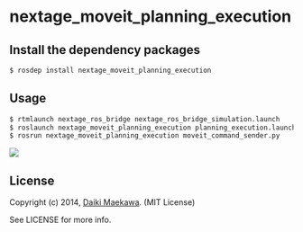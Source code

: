 nextage_moveit_planning_execution
=================================

## Install the dependency packages

```sh
$ rosdep install nextage_moveit_planning_execution
```

## Usage

```sh
$ rtmlaunch nextage_ros_bridge nextage_ros_bridge_simulation.launch
$ roslaunch nextage_moveit_planning_execution planning_execution.launch
$ rosrun nextage_moveit_planning_execution moveit_command_sender.py
```

![](http://daikimaekawa.github.io/images/moveit/command_sender_plan3.jpg)

## License

Copyright (c) 2014, [Daiki Maekawa](http://daikimaekawa.strikingly.com/). (MIT License)

See LICENSE for more info.
